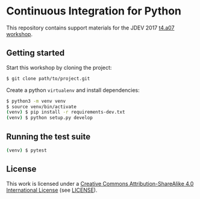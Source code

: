 # Continuous Integration for Python

This repository contains support materials for the JDEV 2017 [t4.a07
workshop](http://devlog.cnrs.fr/jdev2017/t4.a07).

## Getting started

Start this workshop by cloning the project:

```bash
$ git clone path/to/project.git
```

Create a python `virtualenv` and install dependencies:

```bash
$ python3 -m venv venv
$ source venv/bin/activate
(venv) $ pip install -r requirements-dev.txt
(venv) $ python setup.py develop
```

## Running the test suite

```bash
(venv) $ pytest
```

## License

This work is licensed under a [Creative Commons Attribution-ShareAlike 4.0
International License](http://creativecommons.org/licenses/by-sa/4.0/) (see
[LICENSE](./LICENSE)).
